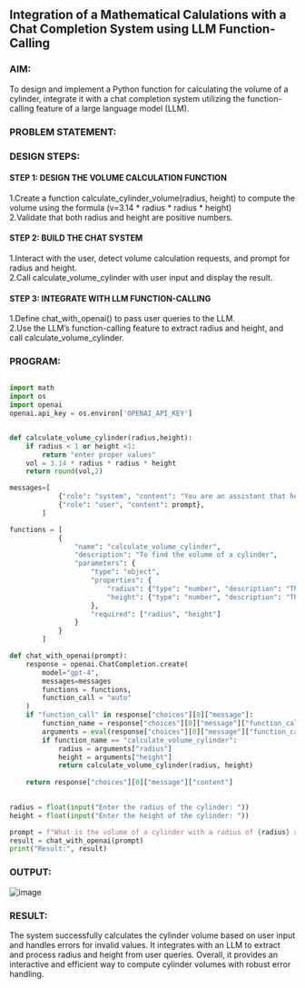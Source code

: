 ## Integration of a Mathematical Calulations with a Chat Completion System using LLM Function-Calling

### AIM:
To design and implement a Python function for calculating the volume of a cylinder, integrate it with a chat completion system utilizing the function-calling feature of a large language model (LLM).

### PROBLEM STATEMENT:

### DESIGN STEPS:

#### STEP 1: DESIGN THE VOLUME CALCULATION FUNCTION
1.Create a function calculate_cylinder_volume(radius, height) to compute the volume using the formula (v=3.14 * radius * radius * height)\
2.Validate that both radius and height are positive numbers.

#### STEP 2: BUILD THE CHAT SYSTEM
1.Interact with the user, detect volume calculation requests, and prompt for radius and height.\
2.Call calculate_volume_cylinder with user input and display the result.

#### STEP 3: INTEGRATE WITH LLM FUNCTION-CALLING
1.Define chat_with_openai() to pass user queries to the LLM. \
2.Use the LLM’s function-calling feature to extract radius and height, and call  calculate_volume_cylinder.

### PROGRAM:
```py

import math
import os
import openai
openai.api_key = os.environ['OPENAI_API_KEY']


def calculate_volume_cylinder(radius,height):
    if radius < 1 or height <1:
        return "enter proper values"
    vol = 3.14 * radius * radius * height
    return round(vol,2)
```
```py
messages=[
            {"role": "system", "content": "You are an assistant that helps calculate the volume of a cylinder."},
            {"role": "user", "content": prompt},
        ]
```
```py
functions = [
            {
                "name": "calculate_volume_cylinder",
                "description": "To find the volume of a cylinder",
                "parameters": {
                    "type": "object",
                    "properties": {
                        "radius": {"type": "number", "description": "The radius of the cylinder"},
                        "height": {"type": "number", "description": "The height of the cylinder"}
                    },
                    "required": ["radius", "height"]
                }
            }
        ]
```
```py
def chat_with_openai(prompt):
    response = openai.ChatCompletion.create(
        model="gpt-4",
        messages=messages
        functions = functions,
        function_call = "auto"
    )
    if "function_call" in response["choices"][0]["message"]:
        function_name = response["choices"][0]["message"]["function_call"]["name"]
        arguments = eval(response["choices"][0]["message"]["function_call"]["arguments"])
        if function_name == "calculate_volume_cylinder":
            radius = arguments["radius"]
            height = arguments["height"]
            return calculate_volume_cylinder(radius, height)
                                             
    return response["choices"][0]["message"]["content"]
```
```py
    
radius = float(input("Enter the radius of the cylinder: "))
height = float(input("Enter the height of the cylinder: "))

prompt = f"What is the volume of a cylinder with a radius of {radius} and a height of {height}?"
result = chat_with_openai(prompt)
print("Result:", result)
```


### OUTPUT:
![image](https://github.com/user-attachments/assets/be911b7e-384c-47e5-b963-425eb4483b71)


### RESULT:
The system successfully calculates the cylinder volume based on user input and handles errors for invalid values. It integrates with an LLM to extract and process radius and height from user queries. Overall, it provides an interactive and efficient way to compute cylinder volumes with robust error handling.
